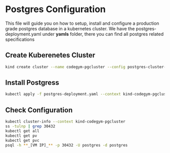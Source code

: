 # Postgres Configuration

This file will guide you on how to setup, install and configure a production grade postgres database in a kubernetes cluster. We have the postgres-deployment.yaml under **yamls** folder, there you can find all postgres related specifications

## Create Kuberenetes Cluster

```sh
kind create cluster --name codegym-pgcluster --config postgres-cluster-config.yaml
```

## Install Postgress

```sh
kubectl apply -f postgres-deployment.yaml --context kind-codegym-pgcluster
```

## Check Configuration

```sh
kubectl cluster-info --context kind-codegym-pgcluster
ss -tulnp | grep 30432
kubectl get all
kubectl get pv
kubectl get pvc
psql -h **_[VM IP]_** -p 30432 -U postgres -d postgres
```
